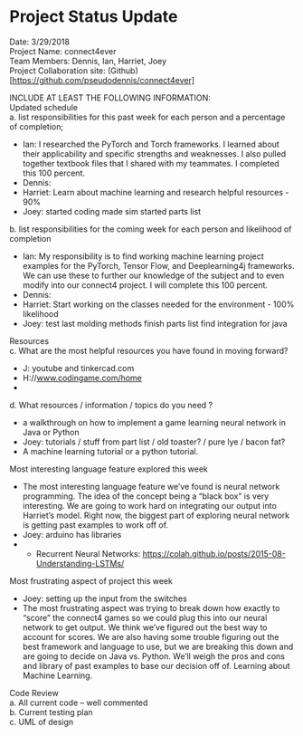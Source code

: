 # Project Status Update  

Date:  3/29/2018  
Project Name: connect4ever  
Team Members: Dennis, Ian, Harriet, Joey  
Project Collaboration site: (Github)[https://github.com/pseudodennis/connect4ever]    

INCLUDE AT LEAST THE FOLLOWING INFORMATION:  
Updated schedule  
a. list responsibilities for this past week for each person and a percentage of completion;  
  - Ian: I researched the PyTorch and Torch frameworks. I learned about their applicability and specific strengths and weaknesses. I also pulled together textbook files that I shared with my teammates. I completed this 100 percent.
  - Dennis:
  - Harriet: Learn about machine learning and research helpful resources - 90%
  - Joey: started coding
          made sim
          started parts list

b. list responsibilities for the coming week for each person and likelihood of completion  
  - Ian: My responsibility is to find working machine learning project examples for the PyTorch, Tensor Flow, and Deeplearning4j frameworks. We can use these to further our knowledge of the subject and to even modify into our connect4 project. I will complete this 100 percent.
  - Dennis:
  - Harriet: Start working on the classes needed for the environment - 100% likelihood
  - Joey: test last molding methods
          finish parts list
          find integration for java  
          
Resources  
c. What are the most helpful resources you have found in moving forward?  
  - J: youtube and tinkercad.com
  - H://www.codingame.com/home
  - 


d. What resources / information / topics do you need ?  
  - a walkthrough on how to implement a game learning neural network in Java or Python
  - Joey: tutorials / stuff from part list / old toaster? / pure lye / bacon fat?
  - A machine learning tutorial or a python tutorial.


Most interesting language feature explored this week  
-	The most interesting language feature we’ve found is neural network programming. The idea of the concept being a “black box” is very interesting. We are going to work hard on integrating our output into Harriet’s model. Right now, the biggest part of exploring neural network is getting past examples to work off of.
- Joey: arduino has libraries 
-   - Recurrent Neural Networks: https://colah.github.io/posts/2015-08-Understanding-LSTMs/

Most frustrating aspect of project this week  
  - Joey: setting up the input from the switches
  -	The most frustrating aspect was trying to break down how exactly to “score” the connect4 games so we could plug this into our neural network to get output. We think we’ve figured out the best way to account for scores. We are also having some trouble figuring out the best framework and language to use, but we are breaking this down and are going to decide on Java vs. Python. We’ll weigh the pros and cons and library of past examples to base our decision off of.
Learning about Machine Learning.

Code Review  
a. All current code – well commented  
b. Current testing plan  
c. UML of design  
